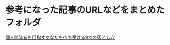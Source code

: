 # 参考になった記事のURLなどをまとめたフォルダ

[個人開発者を目指すあなたを待ち受ける9つの落とし穴](https://zenn.dev/kazuwombat/articles/c1bc244f2cc803)
